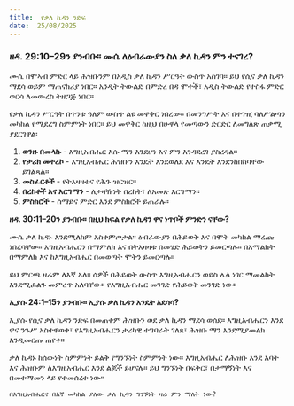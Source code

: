 ```yaml
---
title:  የቃለ ኪዳን ንድፍ
date:  25/08/2025
---
```


### ዘዳ. 29:10–29ን ያንብቡ። ሙሴ ለዕብራውያን ስለ ቃለ ኪዳን ምን ተናገረ?

ሙሴ በሞኣብ ምድር ላይ ሕዝቡንም በአዲስ ቃለ ኪዳን ሥርዓት ውስጥ አስገባ። ይህ የሲና ቃለ ኪዳን ማደሳ ወይም ማጠናከሪያ ነበር። አንዲት ትውልድ በምድረ በዳ ሞተች፣ አዲስ ትውልድ የተስፋ ምድር ወርሳ ለመውረስ ትዘጋጅ ነበር።

የቃለ ኪዳን ሥርዓት በጥንቱ ዓለም ውስጥ ልዩ መዋቅር ነበረው። በመንግሥት እና በተገዢ ባለሥልጣን መካከል የሚደረግ ስምምነት ነበር። ይህ መዋቅር ከዚህ በሁዋላ የመጣውን ድርድር ለመግለጽ ጠቃሚ ያደርገዋል፡

1. **ወንዙ በመላኩ** - እግዚአብሔር እሱ ማን እንደሆነ እና ምን እንዳደረገ ያስረዳል።
2. **የታሪክ መተረኮ** - እግዚአብሔር ሕዝቡን እንዴት እንደወለደ እና እንዴት እንደንከበከባቸው ይገልጻል።
3. **መስፈርቶች** - የትእዛዛቱና የሕጉ ዝርዝር።
4. **በረከቶች እና እርግማን** - ለታዛዥነት በረከት፣ ለአመጽ እርግማን።
5. **ምስክሮች** - ሰማይና ምድር እንደ ምስክሮች ይጠራሉ።

**ዘዳ. 30:11–20ን ያንብቡ። በዚህ ክፍል የቃለ ኪዳን ዋና ነጥቦች ምንድን ናቸው?**

ሙሴ ቃለ ኪዳኑ እንደሚለከም አስቀምጦታል። ዕብራውያን በሕይወት እና በሞት መካከል ማረጩ ነበረባቸው። እግዚአብሔርን በማምለክ እና በትእዛዛቱ በመሄድ ሕይወትን ይመርጣሉ። በአማልክት በማምለክ እና ከእግዚአብሔር በመወጣት ሞትን ይመርጣሉ።

ይህ ምርጫ ዛሬም ለእኛ አለ። ሰዎች በሕይወት ውስጥ እግዚአብሔርን ወይስ ሌላ ነገር ማመልከት እንደሚፈልጉ መምረጥ አለባቸው። የእግዚአብሔር መንገድ የሕይወት መንገድ ነው።

**ኢያሱ 24:1–15ን ያንብቡ። ኢያሱ ቃለ ኪዳን እንዴት አደሳሳ?**

ኢያሱ የሲና ቃለ ኪዳን ንድፍ በመጠቀም ሕዝቡን ወደ ቃለ ኪዳን ማደሳ ወሰደ። እግዚአብሔርን እንደ ዋና ንጉሥ አስተዋወቀ፣ የእግዚአብሔርን ታሪካዊ ተግባራት ገለጸ፣ ሕዝቡ ማን እንደሚያመልክ እንዲመርጡ ጠየቀ።

ቃለ ኪዳኑ ከሰውነት ስምምነት ይልቅ የግንኙነት ስምምነት ነው። እግዚአብሔር ለሕዝቡ እንደ አባት እና ሕዝቡም ለእግዚአብሔር እንደ ልጆች ይሆናሉ። ይህ ግንኙነት በፍቅር፣ በታማኝነት እና በመተማመን ላይ የተመሰረተ ነው።

`በእግዚአብሔርና በእኛ መካከል ያለው ቃለ ኪዳን ግንኙነት ዛሬ ምን ማለት ነው?`